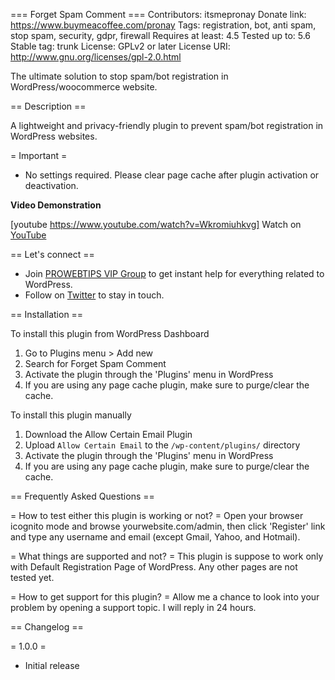 === Forget Spam Comment ===
Contributors: itsmepronay
Donate link: https://www.buymeacoffee.com/pronay
Tags: registration, bot, anti spam, stop spam, security, gdpr, firewall
Requires at least: 4.5
Tested up to: 5.6
Stable tag: trunk
License: GPLv2 or later
License URI: http://www.gnu.org/licenses/gpl-2.0.html

The ultimate solution to stop spam/bot registration in WordPress/woocommerce website.

== Description ==

A lightweight and privacy-friendly plugin to prevent spam/bot registration in WordPress websites.

= Important  =
* No settings required. Please clear page cache after plugin activation or deactivation.


**Video Demonstration**

[youtube https://www.youtube.com/watch?v=Wkromiuhkvg]
Watch on [YouTube](https://www.youtube.com/watch?v=Wkromiuhkvg)

== Let's connect ==

- Join [PROWEBTIPS VIP Group](https://www.facebook.com/groups/prowebtips/) to get instant help for everything related to WordPress.
- Follow on [Twitter](https://twitter.com/prowebtips) to stay in touch.

== Installation ==

To install this plugin from WordPress Dashboard

1. Go to Plugins menu > Add new
1. Search for Forget Spam Comment
1. Activate the plugin through the 'Plugins' menu in WordPress
1. If you are using any page cache plugin, make sure to purge/clear the cache.

To install this plugin manually

1. Download the Allow Certain Email Plugin
1. Upload `Allow Certain Email` to the `/wp-content/plugins/` directory
1. Activate the plugin through the 'Plugins' menu in WordPress
1. If you are using any page cache plugin, make sure to purge/clear the cache.

== Frequently Asked Questions ==

= How to test either this plugin is working or not? =
Open your browser icognito mode and browse yourwebsite.com/admin, then click 'Register' link and type any username and email (except Gmail, Yahoo, and Hotmail).

= What things are supported and not? =
This plugin is suppose to work only with Default Registration Page of WordPress. Any other pages are not tested yet.

= How to get support for this plugin? =
Allow me a chance to look into your problem by opening a support topic. I will reply in 24 hours.

== Changelog ==

= 1.0.0 =
* Initial release